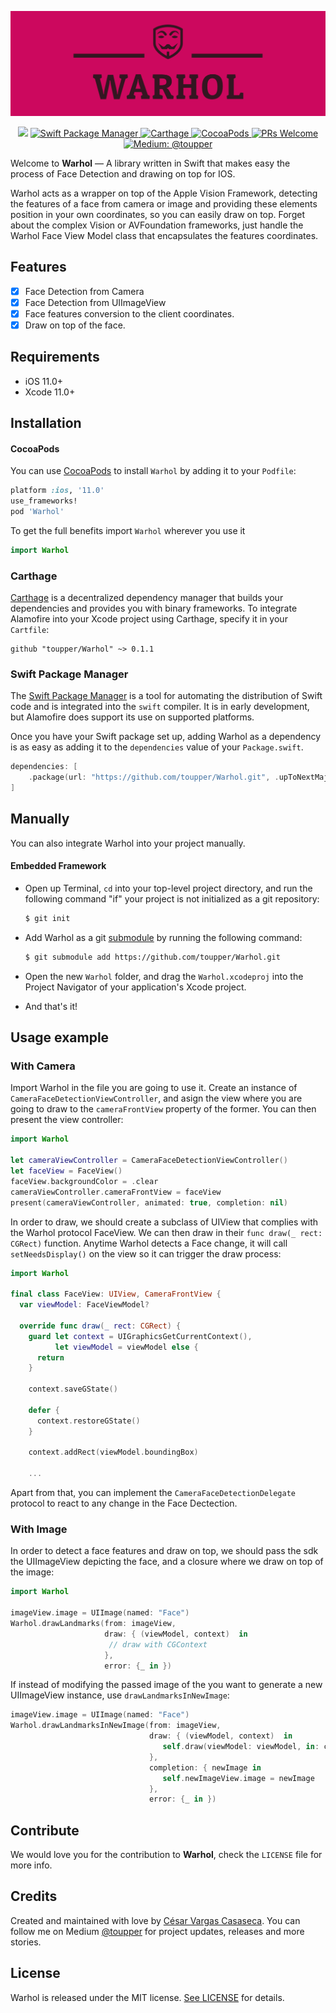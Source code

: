 <p align="center">
    <img src="warhol.png" width="650 max-width="90%" alt="Warhol" />
</p>

<p align="center">
    <img src="https://img.shields.io/badge/Swift-5.2-orange.svg" />
    <a href="https://swift.org/package-manager">
        <img src="https://img.shields.io/badge/spm-compatible-brightgreen.svg?style=flat" alt="Swift Package Manager" />
    </a>
    <a href="https://github.com/Carthage/Carthage">
        <img src="https://img.shields.io/badge/Carthage-compatible-4BC51D.svg?style=flat" alt="Carthage" />
    </a>
    <a href="https://cocoapods.org">
        <img src="https://img.shields.io/cocoapods/v/EZSwiftExtensions.svg" alt="CocoaPods" />
    </a>
    <a href="http://makeapullrequest.com">
        <img src="https://img.shields.io/badge/PRs-welcome-brightgreen.svg?style=flat-square" alt="PRs Welcome" />
    </a>
    <a href="https://medium.com/@toupper">
        <img src="https://img.shields.io/badge/medium-@toupper-blue.svg" alt="Medium: @toupper" />
    </a>
</p>

Welcome to **Warhol** — A library written in Swift that makes easy the process of Face Detection and drawing on top for IOS.

Warhol acts as a wrapper on top of the Apple Vision Framework, detecting the features of a face from camera or image and providing these elements position in your own coordinates, so you can easily draw on top. Forget about the complex Vision or AVFoundation frameworks, just handle the Warhol Face View Model class that encapsulates the features coordinates.

## Features

- [x] Face Detection from Camera
- [x] Face Detection from UIImageView
- [x] Face features conversion to the client coordinates.
- [x] Draw on top of the face.

## Requirements

- iOS 11.0+
- Xcode 11.0+

## Installation

#### CocoaPods
You can use [CocoaPods](http://cocoapods.org/) to install `Warhol` by adding it to your `Podfile`:

```ruby
platform :ios, '11.0'
use_frameworks!
pod 'Warhol'
```

To get the full benefits import `Warhol` wherever you use it

``` swift
import Warhol
```
### Carthage

[Carthage](https://github.com/Carthage/Carthage) is a decentralized dependency manager that builds your dependencies and provides you with binary frameworks. To integrate Alamofire into your Xcode project using Carthage, specify it in your `Cartfile`:

```ogdl
github "toupper/Warhol" ~> 0.1.1
```

### Swift Package Manager

The [Swift Package Manager](https://swift.org/package-manager/) is a tool for automating the distribution of Swift code and is integrated into the `swift` compiler. It is in early development, but Alamofire does support its use on supported platforms.

Once you have your Swift package set up, adding Warhol as a dependency is as easy as adding it to the `dependencies` value of your `Package.swift`.

```swift
dependencies: [
    .package(url: "https://github.com/toupper/Warhol.git", .upToNextMajor(from: "0.1.1"))
]
```
## Manually

You can also integrate Warhol into your project manually.

#### Embedded Framework

- Open up Terminal, `cd` into your top-level project directory, and run the following command "if" your project is not initialized as a git repository:

  ```bash
  $ git init
  ```

- Add Warhol as a git [submodule](https://git-scm.com/docs/git-submodule) by running the following command:

  ```bash
  $ git submodule add https://github.com/toupper/Warhol.git
  ```

- Open the new `Warhol` folder, and drag the `Warhol.xcodeproj` into the Project Navigator of your application's Xcode project.

- And that's it!

## Usage example

### With Camera

Import Warhol in the file you are going to use it. Create an instance of ```CameraFaceDetectionViewController```, and asign the view where you are going to draw to the ```cameraFrontView``` property of the former. You can then present the view controller:

```swift
import Warhol

let cameraViewController = CameraFaceDetectionViewController()
let faceView = FaceView()
faceView.backgroundColor = .clear
cameraViewController.cameraFrontView = faceView
present(cameraViewController, animated: true, completion: nil)
```

In order to draw, we should create a subclass of UIView that complies with the Warhol protocol FaceView. We can then draw in their ```func draw(_ rect: CGRect)``` function. Anytime Warhol detects a Face change, it will call ```setNeedsDisplay()``` on the view so it can trigger the draw process:

```swift
import Warhol

final class FaceView: UIView, CameraFrontView {
  var viewModel: FaceViewModel?

  override func draw(_ rect: CGRect) {
    guard let context = UIGraphicsGetCurrentContext(),
          let viewModel = viewModel else {
      return
    }

    context.saveGState()

    defer {
      context.restoreGState()
    }

    context.addRect(viewModel.boundingBox)

    ...
```
Apart from that, you can implement the ```CameraFaceDetectionDelegate``` protocol to react to any change in the Face Dectection.
### With Image

In order to detect a face features and draw on top, we should pass the sdk the UIImageView depicting the face, and a closure where we draw on top of the image:
```swift
import Warhol

imageView.image = UIImage(named: "Face")
Warhol.drawLandmarks(from: imageView,
                     draw: { (viewModel, context)  in
                      // draw with CGContext
                     },
                     error: {_ in })
```

If instead of modifying the passed image of the you want to generate a new UIImageView instance, use ```drawLandmarksInNewImage```:

```swift
imageView.image = UIImage(named: "Face")
Warhol.drawLandmarksInNewImage(from: imageView,
                               draw: { (viewModel, context)  in
                                  self.draw(viewModel: viewModel, in: context)
                               },
                               completion: { newImage in
                                  self.newImageView.image = newImage
                               },
                               error: {_ in })
```
## Contribute

We would love you for the contribution to **Warhol**, check the ``LICENSE`` file for more info.

## Credits

Created and maintained with love by [César Vargas Casaseca](https://github.com/toupper). You can follow me on Medium [@toupper](https://medium.com/@toupper) for project updates, releases and more stories.

## License

Warhol is released under the MIT license. [See LICENSE](https://github.com/toupper/Warhol/blob/master/LICENSE) for details.
